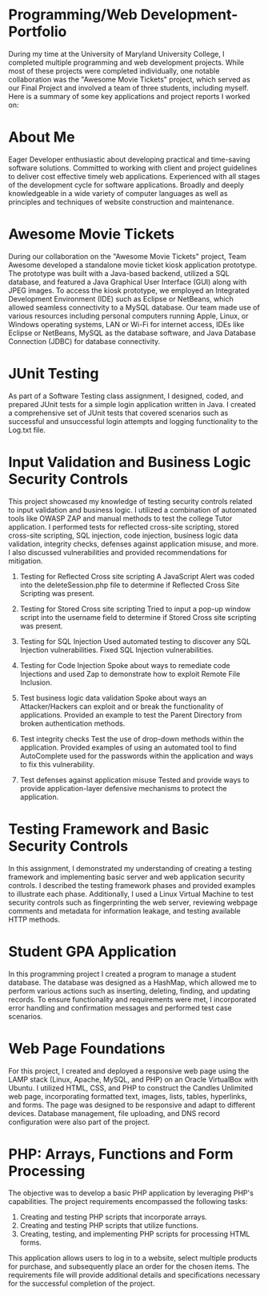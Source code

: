 # Programming/Web Development-Portfolio
During my time at the University of Maryland University College, I completed multiple programming and web development projects. While most of these projects were completed individually, one notable collaboration was the "Awesome Movie Tickets" project, which served as our Final Project and involved a team of three students, including myself. Here is a summary of some key applications and project reports I worked on:
# About Me
Eager Developer enthusiastic about developing practical and time-saving software solutions. Committed to working with client and project guidelines to deliver cost effective timely web applications. Experienced with all stages of the development cycle for software applications.  Broadly and deeply knowledgeable in a wide variety of computer languages as well as principles and techniques of website construction and maintenance.  
# Awesome Movie Tickets
During our collaboration on the "Awesome Movie Tickets" project, Team Awesome developed a standalone movie ticket kiosk application prototype. The prototype was built with a Java-based backend, utilized a SQL database, and featured a Java Graphical User Interface (GUI) along with JPEG images.
To access the kiosk prototype, we employed an Integrated Development Environment (IDE) such as Eclipse or NetBeans, which allowed seamless connectivity to a MySQL database. Our team made use of various resources including personal computers running Apple, Linux, or Windows operating systems, LAN or Wi-Fi for internet access, IDEs like Eclipse or NetBeans, MySQL as the database software, and Java Database Connection (JDBC) for database connectivity.
 
# JUnit Testing
As part of a Software Testing class assignment, I designed, coded, and prepared JUnit tests for a simple login application written in Java. I created a comprehensive set of JUnit tests that covered scenarios such as successful and unsuccessful login attempts and logging functionality to the Log.txt file.

# Input Validation and Business Logic Security Controls
This project showcased my knowledge of testing security controls related to input validation and business logic. I utilized a combination of automated tools like OWASP ZAP and manual methods to test the college Tutor application. I performed tests for reflected cross-site scripting, stored cross-site scripting, SQL injection, code injection, business logic data validation, integrity checks, defenses against application misuse, and more. I also discussed vulnerabilities and provided recommendations for mitigation.
1.	Testing for Reflected Cross site scripting
A  JavaScript Alert was coded into the deleteSession.php file to determine if Reflected Cross Site Scripting was present.

2.	Testing for Stored Cross site scripting
Tried to input a pop-up window script into the username field to determine if Stored Cross site scripting was present.

3.	Testing for SQL Injection
Used automated testing to discover any SQL Injection vulnerabilities.  Fixed SQL Injection vulnerabilities.

4.	Testing for Code Injection
Spoke about ways to remediate code Injections and used Zap to demonstrate how to exploit Remote File Inclusion.

5.	Test business logic data validation
Spoke about ways an Attacker/Hackers can exploit and or break the functionality of applications.  Provided an example to test the Parent Directory from broken authentication methods.

6.	Test integrity checks
Test the use of drop-down methods within the application.  Provided examples of using an automated tool to find AutoComplete used for the passwords within the application and ways to fix this vulnerability.

7.	Test defenses against application misuse
Tested and provide ways to provide application-layer defensive mechanisms to protect the application.

# Testing Framework and Basic Security Controls 
In this assignment, I demonstrated my understanding of creating a testing framework and implementing basic server and web application security controls. I described the testing framework phases and provided examples to illustrate each phase. Additionally, I used a Linux Virtual Machine to test security controls such as fingerprinting the web server, reviewing webpage comments and metadata for information leakage, and testing available HTTP methods.

# Student GPA Application
In this programming project I created a program to manage a student database. The database was designed as a HashMap, which allowed me to perform various actions such as inserting, deleting, finding, and updating records. To ensure functionality and requirements were met, I incorporated error handling and confirmation messages and performed test case scenarios.

# Web Page Foundations
For this project, I created and deployed a responsive web page using the LAMP stack (Linux, Apache, MySQL, and PHP) on an Oracle VirtualBox with Ubuntu. I utilized HTML, CSS, and PHP to construct the Candles Unlimited web page, incorporating formatted text, images, lists, tables, hyperlinks, and forms. The page was designed to be responsive and adapt to different devices. Database management, file uploading, and DNS record configuration were also part of the project.

# PHP: Arrays, Functions and Form Processing 
The objective was to develop a basic PHP application by leveraging PHP's capabilities. The project requirements encompassed the following tasks:
1. Creating and testing PHP scripts that incorporate arrays.
2. Creating and testing PHP scripts that utilize functions.
3.	Creating, testing, and implementing PHP scripts for processing HTML forms.

This application allows users to log in to a website, select multiple products for purchase, and subsequently place an order for the chosen items. The requirements file will provide additional details and specifications necessary for the successful completion of the project.

